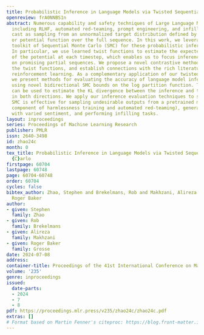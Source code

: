 ```yaml
---
title: Probabilistic Inference in Language Models via Twisted Sequential Monte Carlo
openreview: frA0NNBS1n
abstract: Numerous capability and safety techniques of Large Language Models (LLMs),
  including RLHF, automated red-teaming, prompt engineering, and infilling, can be
  cast as sampling from an unnormalized target distribution defined by a given reward
  or potential function over the full sequence. In this work, we leverage the rich
  toolkit of Sequential Monte Carlo (SMC) for these probabilistic inference problems.
  In particular, we use learned twist functions to estimate the expected future value
  of the potential at each timestep, which enables us to focus inference-time computation
  on promising partial sequences. We propose a novel contrastive method for learning
  the twist functions, and establish connections with the rich literature of soft
  reinforcement learning. As a complementary application of our twisted SMC framework,
  we present methods for evaluating the accuracy of language model inference techniques
  using novel bidirectional SMC bounds on the log partition function. These bounds
  can be used to estimate the KL divergence between the inference and target distributions
  in both directions. We apply our inference evaluation techniques to show that twisted
  SMC is effective for sampling undesirable outputs from a pretrained model (a useful
  component of harmlessness training and automated red-teaming), generating reviews
  with varied sentiment, and performing infilling tasks.
layout: inproceedings
series: Proceedings of Machine Learning Research
publisher: PMLR
issn: 2640-3498
id: zhao24c
month: 0
tex_title: Probabilistic Inference in Language Models via Twisted Sequential {M}onte
  {C}arlo
firstpage: 60704
lastpage: 60748
page: 60704-60748
order: 60704
cycles: false
bibtex_author: Zhao, Stephen and Brekelmans, Rob and Makhzani, Alireza and Grosse,
  Roger Baker
author:
- given: Stephen
  family: Zhao
- given: Rob
  family: Brekelmans
- given: Alireza
  family: Makhzani
- given: Roger Baker
  family: Grosse
date: 2024-07-08
address:
container-title: Proceedings of the 41st International Conference on Machine Learning
volume: '235'
genre: inproceedings
issued:
  date-parts:
  - 2024
  - 7
  - 8
pdf: https://proceedings.mlr.press/v235/zhao24c/zhao24c.pdf
extras: []
# Format based on Martin Fenner's citeproc: https://blog.front-matter.io/posts/citeproc-yaml-for-bibliographies/
---
```

